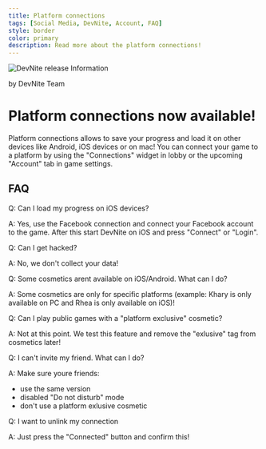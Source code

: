 ```yaml
---
title: Platform connections
tags: [Social Media, DevNite, Account, FAQ]
style: border
color: primary
description: Read more about the platform connections!
---
```


![DevNite release Information](https://cdn2.unrealengine.com/Fortnite%2Fblog%2Fhosting-a-private-match%2F12BR_Competitive_Evergreen_NewsHeader-1920x1080-b5b127c8e41010d113f1c003f9a3302e1eca1b95.jpg)

by DevNite Team

# Platform connections now available!

Platform connections allows to save your progress and load it on other devices like Android, iOS devices or on mac!
You can connect your game to a platform by using the "Connections" widget in lobby or the upcoming "Account" tab in game settings.

## FAQ

Q: Can I load my progress on iOS devices?

A: Yes, use the Facebook connection and connect your Facebook account to the game. After this start DevNite on iOS and press "Connect" or "Login".


Q: Can I get hacked?

A: No, we don't collect your data!


Q: Some cosmetics arent available on iOS/Android. What can I do?

A: Some cosmetics are only for specific platforms (example: Khary is only available on PC and Rhea is only available on iOS)!


Q: Can I play public games with a "platform exclusive" cosmetic?

A: Not at this point. We test this feature and remove the "exlusive" tag from cosmetics later!


Q: I can't invite my friend. What can I do?

A: Make sure youre friends:
- use the same version
- disabled "Do not disturb" mode
- don't use a platform exlusive cosmetic


Q: I want to unlink my connection

A: Just press the "Connected" button and confirm this!